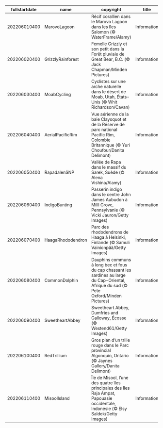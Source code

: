 |fullstartdate|name|copyright|title|image|
|--|--|--|--|--|
202206010400|MarovoLagoon|Récif corallien dans le Marovo Lagoon dans les îles Salomon (© WaterFrame/Alamy)|Information|![](/fr-CA/2022/06/202206010400MarovoLagoon.jpg)|
202206020400|GrizzlyRainforest|Femelle Grizzly et son petit dans la Forêt pluviale de Great Bear, B.C. (© Jack Chapman/Minden Pictures)|Information|![](/fr-CA/2022/06/202206020400GrizzlyRainforest.jpg)|
202206030400|MoabCycling|Cyclistes sur une arche naturelle dans le désert de Moab, Utah, États-Unis (© Whit Richardson/Cavan)|Information|![](/fr-CA/2022/06/202206030400MoabCycling.jpg)|
202206040400|AerialPacificRim|Vue aérienne de la baie Clayoquot et de la Réserve de parc national Pacific Rim, Colombie Britannique (© Yuri Choufour/Danita Delimont)|Information|![](/fr-CA/2022/06/202206040400AerialPacificRim.jpg)|
202206050400|RapadalenSNP|Vallée de Rapa dans le massif du Sarek, Suède (© Alena Vishina/Alamy)|Information|![](/fr-CA/2022/06/202206050400RapadalenSNP.jpg)|
202206060400|IndigoBunting|Passerin indigo dans le centre John James Aubudon à Milll Grove, Pennsylvanie (© Vicki Jauron/Getty Images)|Information|![](/fr-CA/2022/06/202206060400IndigoBunting.jpg)|
202206070400|HaagaRhododendron|Parc des rhododendrons de Haaga à Helsinki, Finlande (© Samuli Vainionpää/Getty Images)|Information|![](/fr-CA/2022/06/202206070400HaagaRhododendron.jpg)|
202206080400|CommonDolphin|Dauphins communs à long bec et fous du cap chassant les sardines au large du Cap-Oriental, Afrique du sud (© Pete Oxford/Minden Pictures)|Information|![](/fr-CA/2022/06/202206080400CommonDolphin.jpg)|
202206090400|SweetheartAbbey|Sweetheart Abbey, Dumfries and Galloway, Écosse (© Westend61/Getty Images)|Information|![](/fr-CA/2022/06/202206090400SweetheartAbbey.jpg)|
202206100400|RedTrillium|Gros plan d’un trille rouge dans le Parc provincial Algonquin, Ontario (© Jaynes Gallery/Danita Delimont)|Information|![](/fr-CA/2022/06/202206100400RedTrillium.jpg)|
202206110400|MisoolIsland|Île de Misool, l’une des quatre îles principales des îles Raja Ampat, Papouasie occidentale, Indonésie (© Elsy Saldek/Getty Images)|Information|![](/fr-CA/2022/06/202206110400MisoolIsland.jpg)|
